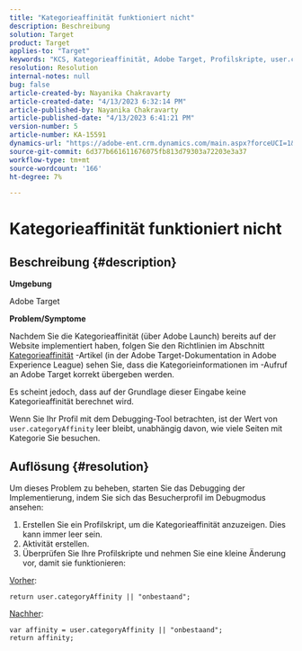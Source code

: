 ```yaml
---
title: "Kategorieaffinität funktioniert nicht"
description: Beschreibung
solution: Target
product: Target
applies-to: "Target"
keywords: "KCS, Kategorieaffinität, Adobe Target, Profilskripte, user.categoryAffinity"
resolution: Resolution
internal-notes: null
bug: false
article-created-by: Nayanika Chakravarty
article-created-date: "4/13/2023 6:32:14 PM"
article-published-by: Nayanika Chakravarty
article-published-date: "4/13/2023 6:41:21 PM"
version-number: 5
article-number: KA-15591
dynamics-url: "https://adobe-ent.crm.dynamics.com/main.aspx?forceUCI=1&pagetype=entityrecord&etn=knowledgearticle&id=adf3bd7f-29da-ed11-a7c7-6045bd0067ea"
source-git-commit: 6d377b661611676075fb813d79303a72203e3a37
workflow-type: tm+mt
source-wordcount: '166'
ht-degree: 7%

---
```


# Kategorieaffinität funktioniert nicht

## Beschreibung {#description}


<b>Umgebung</b>

Adobe Target

<b>Problem/Symptome</b>

Nachdem Sie die Kategorieaffinität (über Adobe Launch) bereits auf der Website implementiert haben, folgen Sie den Richtlinien im Abschnitt [Kategorieaffinität](https://experienceleague.adobe.com/docs/target/using/audiences/visitor-profiles/category-affinity.html?lang=en) -Artikel (in der Adobe Target-Dokumentation in Adobe Experience League) sehen Sie, dass die Kategorieinformationen im -Aufruf an Adobe Target korrekt übergeben werden.

Es scheint jedoch, dass auf der Grundlage dieser Eingabe keine Kategorieaffinität berechnet wird.

Wenn Sie Ihr Profil mit dem Debugging-Tool betrachten, ist der Wert von `user.categoryAffinity` leer bleibt, unabhängig davon, wie viele Seiten mit Kategorie Sie besuchen.


## Auflösung {#resolution}


Um dieses Problem zu beheben, starten Sie das Debugging der Implementierung, indem Sie sich das Besucherprofil im Debugmodus ansehen:

1. Erstellen Sie ein Profilskript, um die Kategorieaffinität anzuzeigen. Dies kann immer leer sein.
2. Aktivität erstellen.
3. Überprüfen Sie Ihre Profilskripte und nehmen Sie eine kleine Änderung vor, damit sie funktionieren:


<u>Vorher</u>:


```
return user.categoryAffinity || "onbestaand";
```


<u>Nachher</u>:


```
var affinity = user.categoryAffinity || "onbestaand";
return affinity;
```

